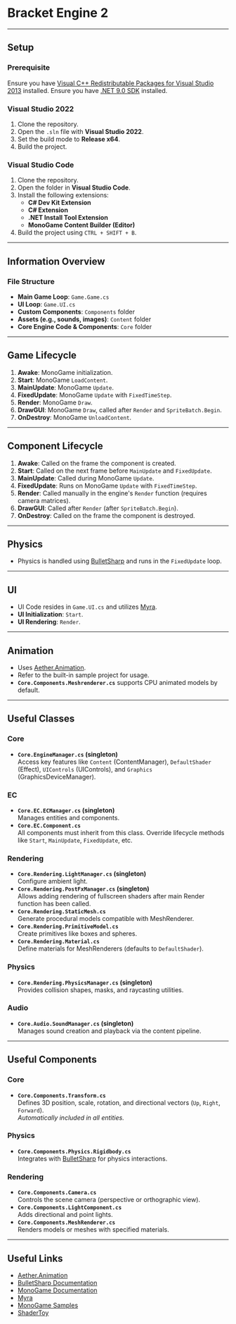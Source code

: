 # Bracket Engine 2

---

## Setup

### Prerequisite
Ensure you have [Visual C++ Redistributable Packages for Visual Studio 2013](https://www.microsoft.com/en-gb/download/details.aspx?id=40784) installed.
Ensure you have [.NET 9.0 SDK](https://dotnet.microsoft.com/en-us/download) installed. 

### Visual Studio 2022
1. Clone the repository.
2. Open the `.sln` file with **Visual Studio 2022**.
3. Set the build mode to **Release x64**.
4. Build the project.

### Visual Studio Code
1. Clone the repository.
2. Open the folder in **Visual Studio Code**.
3. Install the following extensions:
   - **C# Dev Kit Extension**
   - **C# Extension**
   - **.NET Install Tool Extension**
   - **MonoGame Content Builder (Editor)**
4. Build the project using `CTRL + SHIFT + B`.

---

## Information Overview

### File Structure
- **Main Game Loop**: `Game.Game.cs`
- **UI Loop**: `Game.UI.cs`
- **Custom Components**: `Components` folder
- **Assets (e.g., sounds, images)**: `Content` folder
- **Core Engine Code & Components**: `Core` folder

---

## Game Lifecycle

1. **Awake**: MonoGame initialization.
2. **Start**: MonoGame `LoadContent`.
3. **MainUpdate**: MonoGame `Update`.
4. **FixedUpdate**: MonoGame `Update` with `FixedTimeStep`.
5. **Render**: MonoGame `Draw`.
6. **DrawGUI**: MonoGame `Draw`, called after `Render` and `SpriteBatch.Begin`.
7. **OnDestroy**: MonoGame `UnloadContent`.

---

## Component Lifecycle

1. **Awake**: Called on the frame the component is created.
2. **Start**: Called on the next frame before `MainUpdate` and `FixedUpdate`.
3. **MainUpdate**: Called during MonoGame `Update`.
4. **FixedUpdate**: Runs on MonoGame `Update` with `FixedTimeStep`.
5. **Render**: Called manually in the engine's `Render` function (requires camera matrices).
6. **DrawGUI**: Called after `Render` (after `SpriteBatch.Begin`).
7. **OnDestroy**: Called on the frame the component is destroyed.

---

## Physics
- Physics is handled using [BulletSharp](https://andrestraks.github.io/BulletSharp/) and runs in the `FixedUpdate` loop.

---

## UI
- UI Code resides in `Game.UI.cs` and utilizes [Myra](https://github.com/rds1983/Myra/wiki).
- **UI Initialization**: `Start`.
- **UI Rendering**: `Render`.

---

## Animation
- Uses [Aether.Animation](https://github.com/nkast/Aether.Extras/tree/main/Animation).
- Refer to the built-in sample project for usage.
- **`Core.Components.Meshrenderer.cs`** supports CPU animated models by default.

---

## Useful Classes

### Core
- **`Core.EngineManager.cs` (singleton)**  
  Access key features like `Content` (ContentManager), `DefaultShader` (Effect), `UIControls` (UIControls), and `Graphics` (GraphicsDeviceManager).

### EC
- **`Core.EC.ECManager.cs` (singleton)**  
  Manages entities and components.
- **`Core.EC.Component.cs`**  
  All components must inherit from this class. Override lifecycle methods like `Start`, `MainUpdate`, `FixedUpdate`, etc.

### Rendering
- **`Core.Rendering.LightManager.cs` (singleton)**  
  Configure ambient light.
- **`Core.Rendering.PostFxManager.cs` (singleton)**  
  Allows adding rendering of fullscreen shaders after main Render function has been called.
- **`Core.Rendering.StaticMesh.cs`**  
  Generate procedural models compatible with MeshRenderer.
- **`Core.Rendering.PrimitiveModel.cs`**  
  Create primitives like boxes and spheres.
- **`Core.Rendering.Material.cs`**  
  Define materials for MeshRenderers (defaults to `DefaultShader`).

### Physics
- **`Core.Rendering.PhysicsManager.cs` (singleton)**  
  Provides collision shapes, masks, and raycasting utilities.

### Audio
- **`Core.Audio.SoundManager.cs` (singleton)**  
  Manages sound creation and playback via the content pipeline.

---

## Useful Components

### Core
- **`Core.Components.Transform.cs`**  
  Defines 3D position, scale, rotation, and directional vectors (`Up`, `Right`, `Forward`).  
  *Automatically included in all entities.*

### Physics
- **`Core.Components.Physics.Rigidbody.cs`**  
  Integrates with [BulletSharp](https://andrestraks.github.io/BulletSharp/) for physics interactions.

### Rendering
- **`Core.Components.Camera.cs`**  
  Controls the scene camera (perspective or orthographic view).
- **`Core.Components.LightComponent.cs`**  
  Adds directional and point lights.
- **`Core.Components.MeshRenderer.cs`**  
  Renders models or meshes with specified materials.

---

## Useful Links

- [Aether.Animation](https://github.com/nkast/Aether.Extras/tree/main/Animation)
- [BulletSharp Documentation](https://andrestraks.github.io/BulletSharp/)
- [MonoGame Documentation](https://docs.monogame.net/)
- [Myra](https://github.com/rds1983/Myra/wiki)
- [MonoGame Samples](https://docs.monogame.net/articles/samples.html)
- [ShaderToy](https://www.shadertoy.com/)
